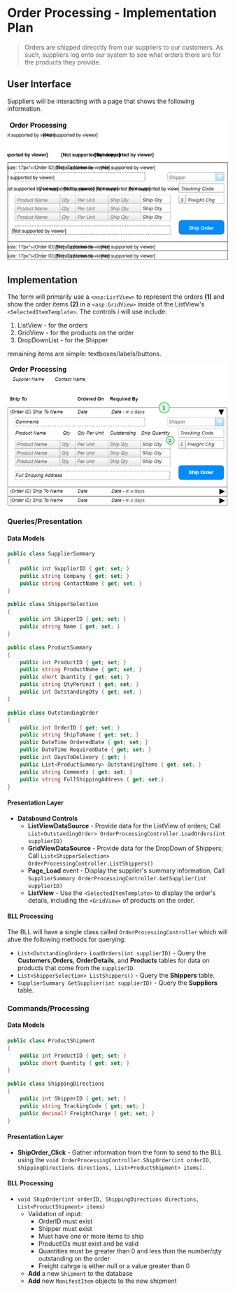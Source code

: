 # Order Processing - Implementation Plan

> Orders are shipped direcctly from our suppliers to our customers. As such, suppliers log onto our system to see what orders there are for the products they provide.

## User Interface

Suppliers will be interacting with a page that shows the following information.

![Mockup](./Shipping-Orders.svg)

## Implementation 

The form will primarily use a `<asp:ListView>` to represent the orders **(1)** and show the order items **(2)** in a `<asp:GridView>` inside of the ListView's `<SelectedItemTemplate>`. The controls i will use include:

1. ListView - for the orders
2. GridView - for the products on the order
3. DropDownList - for the Shipper

remaining items are simple: textboxes/labels/buttons.

![Mockup](./Order-Processing.png)

### Queries/Presentation

#### Data Models

```csharp
public class SupplierSummary
{
    public int SupplierID { get; set; }
    public string Company { get; set; }
    public string ContactName { get; set; }
}
```

```csharp
public class ShipperSelection
{
    public int ShipperID { get; set; }
    public string Name { get; set; }
}
```

```csharp
public class ProductSummary
{
    public int ProductID { get; set; }
    public string ProductName { get; set; }
    public short Quantity { get; set; }
    public string QtyPerUnit { get; set; }
    public int OutstandingQty { get; set; }
}
```

```csharp
public class OutstandingOrder
{
    public int OrderID { get; set; }
    public string ShipToName { get; set; }
    public DateTime OrderedDate { get; set; }
    public DateTime RequiredDate { get; set; }
    public int DaysToDelivery { get; }
    public List<ProductSummary> OutstandingItems { get; set; }
    public string Comments { get; set; }
    public string FullShippingAddress { get; set;}
}
```

#### Presentation Layer

- **Databound Controls**
  - **ListViewDataSource** - Provide data for the ListView of orders; Call `List<OutstandingOrder> OrderProcessingController.LoadOrders(int supplierID)` 
  - **GridViewDataSource** - Provide data for the DropDown of Shippers; Call `List<ShipperSelection> OrderProcessingController.ListShippers()` 
  - **Page_Load** event - Display the supplier's summary information; Call `SupplierSummary OrderProcessingController.GetSupplier(int supplierID)` 
  - **ListView** - Use the `<SelectedItemTemplate>` to display the order's details, including the `<GridView>` of products on the order.

#### BLL Processing

The BLL will have a single class called `OrderProcessingController` which will ahve the following methods for querying:

- `List<OutstandingOrder> LoadOrders(int supplierID)` - Query the **Customers**,**Orders**, **OrderDetails**, and **Products** tables for data on products that come from the `supplierID`.
- `List<ShipperSelection> ListShippers()` - Query the **Shippers** table.
- `SupplierSummary GetSupplier(int supplierID)` - Query the **Suppliers** table.

### Commands/Processing

#### Data Models

```csharp
public class ProductShipment
{
    public int ProductID { get; set; }
    public short Quantity { get; set; }
}
```

```csharp
public class ShippingDirections
{
    public int ShipperID { get; set; }
    public string TrackingCode { get; set; }
    public decimal? FreightCharge { get; set; }
}
```

#### Presentation Layer

- **ShipOrder_Click** - Gather information from the form to send to the BLL using the `void OrderProcessingController.ShipOrder(int orderID, ShippingDirections directions, List<ProductShipment> items)`.

#### BLL Processing
- `void ShipOrder(int orderID, ShippingDirections directions, List<ProductShipment> items)`
  - Validation of input:
    - OrderID must exist
    - Shipper must exist
    - Must have one or more items to ship
    - ProductIDs must exist and be valid
    - Quantities must be greater than 0 and less than the number/qty outstanding on the order
    - Freight cahrge is either null or a value greater than 0
  - **Add** a new `Shipment` to the database
  - **Add** new `ManifestItem` objects to the new shipment 